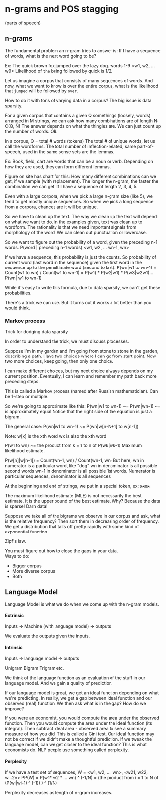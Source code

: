
# n-grams and POS stagging
(parts of speech)

## n-grams

The fundamental problem an n-gram tries to answer is: If I have a sequence of words, what is the next word going to be?

Ex:
The quick brown fox jumped over the lazy dog.
words 1-9
<w1, w2, ... w9>
Likelihood of `the` being followed by quick is 1/2.

Let us imagine a corpus that consists of many sequences of words.  And now, what we want to know is over the entire corpus, what is the likelihood that `jumped` will be followed by `over`.

How to do it with tons of varying data in a corpus?  The big issue is data sparsity.

For a given corpus that contains a given Q somethings (loosely, words) arranged in M strings, we can ask how many combinations are of length N:  C(Q, N) 
The answer depends on what the thingies are.  We can just count up the number of words.  OR.

In a corpus, Q = total # words (tokens)
The total # of unique words, let us call the wordforms.
The total number of inflection-related, same part-of-speech, used in the same sense sets are the lemmas.

Ex:  Book, field, cart are words that can be a noun or verb.  Depending on how they are used, they can form different lemmas.


Figure on site has chart for this:
How many different combinations can we get, if we sample (with replacement).  The longer the n-gram, the faster the combination we can get.
If I have a sequence of length 2, 3, 4, 5.

Even with a large corpora, when we pick a large n-gram size (like 5), we tend to get mostly unique sequences.  So when we pick a long sequence from a corpora, chances are it will be unique.


So we have to clean up the text.  The way we clean up the text will depend on what we want to do.  In the examples given, text was clean up to wordform.  The rationality is that we need important signals from morphology of the word.  We can clean out punctuation or lowercase. 


So we want to figure out the probability of a word, given the preceding n-1 words.
P(word | preceding n-1 words)
<w1, w2, ... wn-1, wn>

If we have a sequence, this probability is just the counts.  So
probability of current word (last word in the sequence) given the first word in the sequence up to the penultimate word (second to last).
P(wn|w1 to wn-1) = Count(w1 to wn) / Count(w1 to wn-1)
= P(w1) * P(w2|w1) * P(w3|w2w1)... P(wn| w1 to wn-1)

While it's easy to write this formula, due to data sparsity, we can't get these probabilities.

There's a trick we can use. But it turns out it works a lot better than you would think.


### Markov process
Trick for dodging data sparsity

In order to understand the trick, we must discuss processes.

Suppose I'm in my garden and I'm going from stone to stone in the garden, describing a path.  Have two choices where I can go from start point.  Now two more choices, keep going, then only one choice.

I can make different choices, but my next choice always depends on my current position.  Eventually, I can learn and remember my path back more preceding steps.

This is called a Markov process (named after Russian mathematician).
Can be 1-step or multiple.

So we're going to approximate like this:
P(wn|w1 to wn-1) ~= P(wn|wn-1)
~= is approximately equal
Notice that the right side of the equation is just a bigram.

The general case:
P(wn|w1 to wn-1) ~= P(wn|w[n-N+1] to w[n-1])

Note:
w[x] is the xth word
wx is also the xth word

P(w1 to wn) ~= the product from k = 1 to n of P(wk|wk-1)
Maximum likelihood estimate.

P(w[n]|w[n-1]) = Count(wn-1, wn) / Count(wn-1, wn)
But here, wn in numerator is a particular word, like "dog"
wn in denominator is all possible second words
wn-1 in denominator is all possible 1st words.
Numerator is particular sequences, denominator is all sequences.


At the beginning and end of strings, we put in a special token, ex: <s>xxxx</s>

The maximum likelihood estimate (MLE) is not necessarily the best estimate.  It is the upper bound of the best estimate.  Why?  Because the data is sparse!  Darn data!

Suppose we take all of the bigrams we observe in our corpus and ask, what is the relative frequency?  Then sort them in decreasing order of frequency.
We get a distribution that tails off pretty rapidly with some kind of exponential function.

Zipf's law.

You must figure out how to close the gaps in your data.  
Ways to do:
- Bigger corpus
- More diverse corpus
- Both

## Language Model

Language Model is what we do when we come up with the n-gram models.

#### Extrinsic

Inputs ->
Machine (with language model) ->
outputs

We evaluate the outputs given the inputs.


#### Intrinsic

Inputs ->
language model ->
outputs 

Unigram
Bigram
Trigram
etc.

We think of the language function as an evaluation of the stuff in our language model.  And we gain a quality of prediction.

If our language model is great, we get an ideal function depending on what we're predicting.  In reality, we get a gap between ideal function and our observed (real) function.  We then ask what is in the gap?  How do we improve?

If you were an economist, you would compute the area under the observed function.  Then you would compute the area under the ideal function (its integral).  Then subtract ideal area - observed area to see a summary measure of how you did. This is called a Gini test.
Our ideal function may not be correct if we didn't make a thoughtful prediction.  If we tweak the language model, can we get closer to the ideal function?  This is what economists do.  NLP people use something called perplexity.  

#### Perplexity

If we have a test set of sequences, W = <w1, w2, ..., wn>, <w21, w22, w...2n>
PP(W) = P(w1* w2 * ... wn) ^ (-1/N)
= (the product from i = 1 to N of (P(wi|wi-1) ^ (-1)) ) ^ (1/N)

Perplexity decreases as length of n-gram increases.




